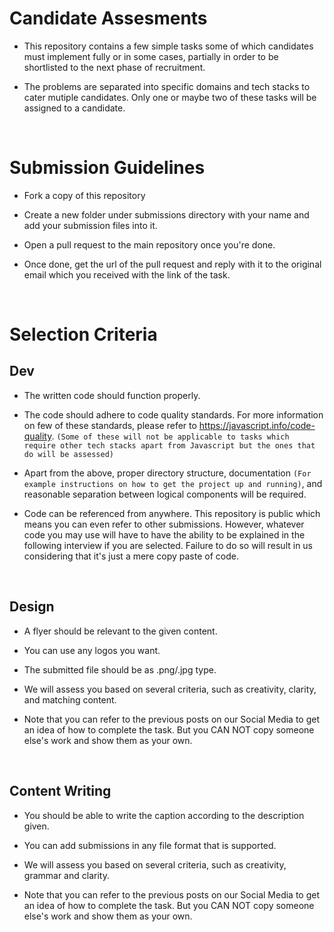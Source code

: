 # Candidate Assesments

- This repository contains a few simple tasks some of which candidates must implement fully or in some cases, partially in order to be shortlisted to the next phase of recruitment.

- The problems are separated into specific domains and tech stacks to cater mutiple candidates. Only one or maybe two of these tasks will be assigned to a candidate.

<br/>

# Submission Guidelines

- Fork a copy of this repository

- Create a new folder under submissions directory with your name and add your submission files into it.

- Open a pull request to the main repository once you're done.

- Once done, get the url of the pull request and reply with it to the original email which you received with the link of the task.


<br/>

# Selection Criteria

## Dev

- The written code should function properly.

- The code should adhere to code quality standards. For more information on few of these standards, please refer to https://javascript.info/code-quality. `(Some of these will not be applicable to tasks which require other tech stacks apart from Javascript but the ones that do will be assessed)` 

- Apart from the above, proper directory structure, documentation `(For example instructions on how to get the project up and running)`, and reasonable separation between logical components will be required.

- Code can be referenced from anywhere. This repository is public which means you can even refer to other submissions. However, whatever code you may use will have to have the ability to be explained in the following interview if you are selected. Failure to do so will result in us considering that it's just a mere copy paste of code. 

<br/>

## Design

- A flyer should be relevant to the given content.

- You can use any logos you want.

- The submitted file should be as .png/.jpg type.

- We will assess you based on several criteria, such as creativity, clarity, and matching content.

- Note that you can refer to the previous posts on our Social Media to get an idea of how to complete the task. But you CAN NOT copy someone else's work and show them as your own.

<br/>

## Content Writing

- You should be able to write the caption according to the description given.

- You can add submissions in any file format that is supported.

- We will assess you based on several criteria, such as creativity, grammar and clarity.

- Note that you can refer to the previous posts on our Social Media to get an idea of how to complete the task. But you CAN NOT copy someone else's work and show them as your own.
